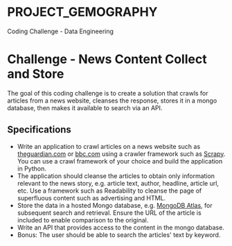 # PROJECT_GEMOGRAPHY
Coding Challenge - Data Engineering

# Challenge - News Content Collect and Store
The goal of this coding challenge is to create a solution that crawls for articles from a news website, cleanses the response, stores it in a mongo database, then makes it available to search via an API.

## Specifications
- Write an application to crawl articles on a news website such as [theguardian.com](http://theguardian.com) or [bbc.com](http://bbc.com/) using a crawler framework such as [Scrapy](http://scrapy.org). You can use a crawl framework of your choice and build the application in Python.
- The application should cleanse the articles to obtain only information relevant to the news story, e.g. article text, author, headline, article url, etc. Use a framework such as Readability to cleanse the page of superfluous content such as advertising and HTML.
- Store the data in a hosted Mongo database, e.g. [MongoDB Atlas](https://www.mongodb.com/cloud/atlas), for subsequent search and retrieval. Ensure the URL of the article is included to enable comparison to the original.
- Write an API that provides access to the content in the mongo database.
- Bonus: The user should be able to search the articles' text by keyword.
